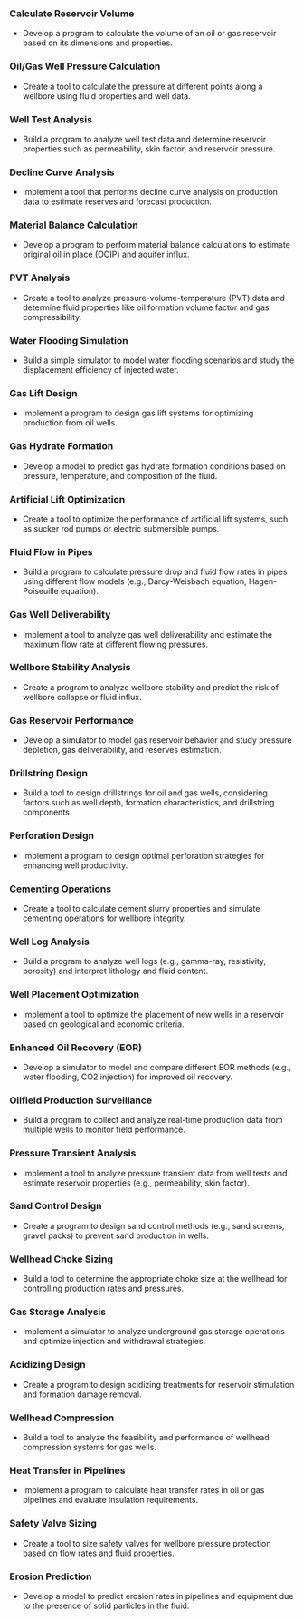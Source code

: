 ### Calculate Reservoir Volume 
- Develop a program to calculate the volume of an oil or gas reservoir based on its dimensions and properties.

### Oil/Gas Well Pressure Calculation
- Create a tool to calculate the pressure at different points along a wellbore using fluid properties and well data.

### Well Test Analysis
- Build a program to analyze well test data and determine reservoir properties such as permeability, skin factor, and reservoir pressure.

### Decline Curve Analysis 
- Implement a tool that performs decline curve analysis on production data to estimate reserves and forecast production.

### Material Balance Calculation 
- Develop a program to perform material balance calculations to estimate original oil in place (OOIP) and aquifer influx.

### PVT Analysis
- Create a tool to analyze pressure-volume-temperature (PVT) data and determine fluid properties like oil formation volume factor and gas compressibility.

### Water Flooding Simulation 
- Build a simple simulator to model water flooding scenarios and study the displacement efficiency of injected water.

### Gas Lift Design
- Implement a program to design gas lift systems for optimizing production from oil wells.

### Gas Hydrate Formation 
- Develop a model to predict gas hydrate formation conditions based on pressure, temperature, and composition of the fluid.

### Artificial Lift Optimization 
- Create a tool to optimize the performance of artificial lift systems, such as sucker rod pumps or electric submersible pumps.

### Fluid Flow in Pipes
- Build a program to calculate pressure drop and fluid flow rates in pipes using different flow models (e.g., Darcy-Weisbach equation, Hagen-Poiseuille equation).

### Gas Well Deliverability 
- Implement a tool to analyze gas well deliverability and estimate the maximum flow rate at different flowing pressures.

### Wellbore Stability Analysis 
- Create a program to analyze wellbore stability and predict the risk of wellbore collapse or fluid influx.

### Gas Reservoir Performance 
- Develop a simulator to model gas reservoir behavior and study pressure depletion, gas deliverability, and reserves estimation.

### Drillstring Design
- Build a tool to design drillstrings for oil and gas wells, considering factors such as well depth, formation characteristics, and drillstring components.

### Perforation Design
- Implement a program to design optimal perforation strategies for enhancing well productivity.

### Cementing Operations
- Create a tool to calculate cement slurry properties and simulate cementing operations for wellbore integrity.

### Well Log Analysis
- Build a program to analyze well logs (e.g., gamma-ray, resistivity, porosity) and interpret lithology and fluid content.

### Well Placement Optimization 
- Implement a tool to optimize the placement of new wells in a reservoir based on geological and economic criteria.

### Enhanced Oil Recovery (EOR) 
- Develop a simulator to model and compare different EOR methods (e.g., water flooding, CO2 injection) for improved oil recovery.

### Oilfield Production Surveillance
- Build a program to collect and analyze real-time production data from multiple wells to monitor field performance.

### Pressure Transient Analysis
- Implement a tool to analyze pressure transient data from well tests and estimate reservoir properties (e.g., permeability, skin factor).

### Sand Control Design
- Create a program to design sand control methods (e.g., sand screens, gravel packs) to prevent sand production in wells.

### Wellhead Choke Sizing
- Build a tool to determine the appropriate choke size at the wellhead for controlling production rates and pressures.

### Gas Storage Analysis 
- Implement a simulator to analyze underground gas storage operations and optimize injection and withdrawal strategies.

### Acidizing Design
- Create a program to design acidizing treatments for reservoir stimulation and formation damage removal.

### Wellhead Compression
- Build a tool to analyze the feasibility and performance of wellhead compression systems for gas wells.

### Heat Transfer in Pipelines 
- Implement a program to calculate heat transfer rates in oil or gas pipelines and evaluate insulation requirements.

### Safety Valve Sizing
- Create a tool to size safety valves for wellbore pressure protection based on flow rates and fluid properties.

### Erosion Prediction
- Develop a model to predict erosion rates in pipelines and equipment due to the presence of solid particles in the fluid.
